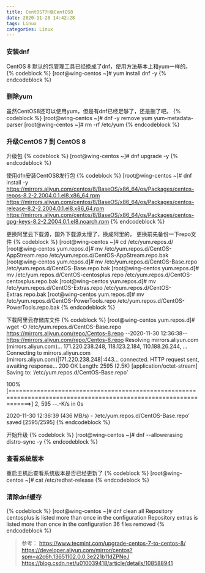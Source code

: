 ```yaml
---
title: CentOS7升级CentOS8
date: 2020-11-28 14:42:28
tags: Linux
categories: Linux
---
```


### 安装dnf

CentOS 8 默认的包管理工具已经换成了dnf，使用方法基本上和yum一样的。
{% codeblock %}
[root@wing-centos ~]# yum install dnf -y
{% endcodeblock %}

### 删除yum
 
虽然CentOS8还可以使用yum，但是有dnf已经足够了，还是删了吧。
{% codeblock %}
[root@wing-centos ~]# dnf -y remove yum yum-metadata-parser
[root@wing-centos ~]# rm -rf /etc/yum
{% endcodeblock %}

### 升级CentOS 7 到 CentOS 8

升级包
{% codeblock %}
[root@wing-centos ~]# dnf upgrade -y
{% endcodeblock %}

使用dfn安装CentOS8发行包
{% codeblock %}
[root@wing-centos ~]# dnf install -y https://mirrors.aliyun.com/centos/8/BaseOS/x86_64/os/Packages/centos-repos-8.2-2.2004.0.1.el8.x86_64.rpm https://mirrors.aliyun.com/centos/8/BaseOS/x86_64/os/Packages/centos-release-8.2-2.2004.0.1.el8.x86_64.rpm https://mirrors.aliyun.com/centos/8/BaseOS/x86_64/os/Packages/centos-gpg-keys-8.2-2.2004.0.1.el8.noarch.rpm
{% endcodeblock %}

更换阿里云下载源，国外下载源太慢了，换成阿里的， 更换前先备份一下repo文件
{% codeblock %}
[root@wing-centos ~]# cd /etc/yum.repos.d/
[root@wing-centos yum.repos.d]# mv /etc/yum.repos.d/CentOS-AppStream.repo /etc/yum.repos.d/CentOS-AppStream.repo.bak
[root@wing-centos yum.repos.d]# mv /etc/yum.repos.d/CentOS-Base.repo /etc/yum.repos.d/CentOS-Base.repo.bak
[root@wing-centos yum.repos.d]# mv /etc/yum.repos.d/CentOS-centosplus.repo /etc/yum.repos.d/CentOS-centosplus.repo.bak
[root@wing-centos yum.repos.d]# mv /etc/yum.repos.d/CentOS-Extras.repo /etc/yum.repos.d/CentOS-Extras.repo.bak
[root@wing-centos yum.repos.d]# mv /etc/yum.repos.d/CentOS-PowerTools.repo /etc/yum.repos.d/CentOS-PowerTools.repo.bak
{% endcodeblock %}

下载阿里云存储库文件
{% codeblock %}
[root@wing-centos yum.repos.d]# wget -O /etc/yum.repos.d/CentOS-Base.repo https://mirrors.aliyun.com/repo/Centos-8.repo
--2020-11-30 12:36:38--  https://mirrors.aliyun.com/repo/Centos-8.repo
Resolving mirrors.aliyun.com (mirrors.aliyun.com)... 171.220.238.248, 118.123.2.184, 110.188.26.244, ...
Connecting to mirrors.aliyun.com (mirrors.aliyun.com)|171.220.238.248|:443... connected.
HTTP request sent, awaiting response... 200 OK
Length: 2595 (2.5K) [application/octet-stream]
Saving to: ‘/etc/yum.repos.d/CentOS-Base.repo’

100%[==================================================================================================================>] 2, 595       --.-K/s   in 0s

2020-11-30 12:36:39 (436 MB/s) - ‘/etc/yum.repos.d/CentOS-Base.repo’ saved [2595/2595]
{% endcodeblock %}

开始升级
{% codeblock %}
[root@wing-centos ~]# dnf --allowerasing distro-sync -y
{% endcodeblock %}

### 查看系统版本

重启主机后查看系统版本是否已经更新了
{% codeblock %}
[root@wing-centos ~]# cat /etc/redhat-release
{% endcodeblock %}

### 清除dnf缓存

{% codeblock %}
[root@wing-centos ~]# dnf clean all
Repository centosplus is listed more than once in the configuration
Repository extras is listed more than once in the configuration
36 files removed
{% endcodeblock %}

> 参考：
> https://www.tecmint.com/upgrade-centos-7-to-centos-8/
> https://developer.aliyun.com/mirror/centos?spm=a2c6h.13651102.0.0.3e221b11dZPNeJ
> https://blog.csdn.net/u010039418/article/details/108588941
